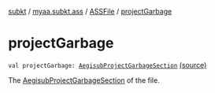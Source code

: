 [subkt](../../index.md) / [myaa.subkt.ass](../index.md) / [ASSFile](index.md) / [projectGarbage](./project-garbage.md)

# projectGarbage

`val projectGarbage: `[`AegisubProjectGarbageSection`](../-aegisub-project-garbage-section/index.md) [(source)](https://github.com/Myaamori/SubKt/blob/master/src/main/kotlin/myaa/subkt/ass/parser.kt#L113)

The [AegisubProjectGarbageSection](../-aegisub-project-garbage-section/index.md) of the file.

